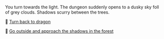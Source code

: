 You turn towards the light. The dungeon suddenly opens to a dusky sky foll of grey clouds. Shadows scurry between the trees. 

🐉 [Turn back to dragon](3-2.md)

🌲 [Go outside and approach the shadows in the forest](../3/4.md)
